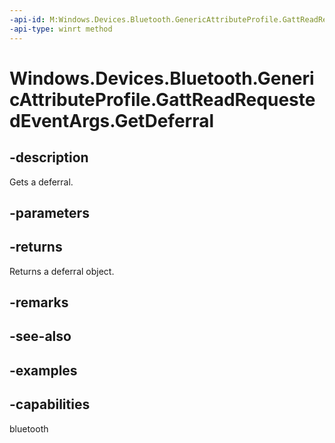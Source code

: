 ```yaml
---
-api-id: M:Windows.Devices.Bluetooth.GenericAttributeProfile.GattReadRequestedEventArgs.GetDeferral
-api-type: winrt method
---
```


<!-- Method syntax.
public Deferral GattReadRequestedEventArgs.GetDeferral()
-->

# Windows.Devices.Bluetooth.GenericAttributeProfile.GattReadRequestedEventArgs.GetDeferral

## -description
Gets a deferral.

## -parameters

## -returns
Returns a deferral object.

## -remarks

## -see-also

## -examples


## -capabilities
bluetooth
